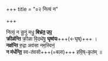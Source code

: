 +++
title = "०२ नित्यं न"

+++

नित्यं॒ न सू॒नुं मधु॒ **बिभ्र॑त॒ उप॒  
क्रीळ॑न्ति** क्री॒ळा वि॒दथे॑षु॒ **घृष्व॑यः**+++(←घृष्)+++ ।  
**नक्ष॑न्ति** रु॒द्रा अव॑सा नम॒स्विनं॒  
**न म॑र्धन्ति॒** स्व-त॑वसो+++(=बला)+++ हवि॒ष्-कृत॑म् ॥
